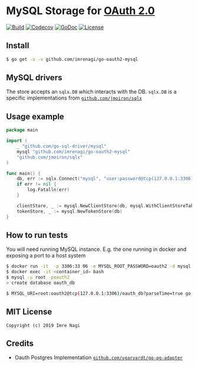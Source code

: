 # MySQL Storage for [OAuth 2.0](https://github.com/go-oauth2/oauth2)

[![Build][Build-Status-Image]][Build-Status-Url] [![Codecov][codecov-image]][codecov-url]  [![GoDoc][godoc-image]][godoc-url] [![License][license-image]][license-url]

## Install

```bash
$ go get -u -v github.com/imrenagi/go-oauth2-mysql
```

## MySQL drivers

The store accepts an `sqlx.DB` which interacts with the DB. `sqlx.DB` is a specific implementations from [`github.com/jmoiron/sqlx`](https://github.com/jmoiron/sqlx)

## Usage example

```go
package main

import (
	_ "github.com/go-sql-driver/mysql"
	mysql "github.com/imrenagi/go-oauth2-mysql"
	"github.com/jmoiron/sqlx"
)

func main() {
	db, err := sqlx.Connect("mysql", "user:password@tcp(127.0.0.1:3306)/oauth_db?parseTime=true")
	if err != nil {
		log.Fatalln(err)
	}

	clientStore, _ := mysql.NewClientStore(db, mysql.WithClientStoreTableName("custom_table_name"))
	tokenStore, _ := mysql.NewTokenStore(db)
}
```

## How to run tests

You will need running MySQL instance. E.g. the one running in docker and exposing a port to a host system

```bash
$ docker run -it  -p 3306:33 06 -e MYSQL_ROOT_PASSWORD=oauth2 -d mysql
$ docker exec -it <container_id> bash
$ mysql -u root -poauth2
> create database oauth_db
```

```bash
$ MYSQL_URI=root:oauth2@tcp(127.0.0.1:3306)/oauth_db?parseTime=true go test .
```

## MIT License

```
Copyright (c) 2019 Imre Nagi
```

## Credits

- Oauth Postgres Implementation [`github.com/vgarvardt/go-pg-adapter`](https://github.com/vgarvardt/go-pg-adapter)


[Build-Status-Url]: https://travis-ci.org/imrenagi/go-oauth2-mysql
[Build-Status-Image]: https://travis-ci.org/imrenagi/go-oauth2-mysql.svg?branch=master
[codecov-url]: https://codecov.io/gh/imrenagi/go-oauth2-
[codecov-image]: https://codecov.io/gh/imrenagi/go-oauth2-pg/branch/master/graph/badge.svg
[godoc-url]: https://godoc.org/github.com/imrenagi/go-oauth2-mysql
[godoc-image]: https://godoc.org/github.com/imrenagi/go-oauth2-mysql?status.svg
[license-url]: http://opensource.org/licenses/MIT
[license-image]: https://img.shields.io/npm/l/express.svg
